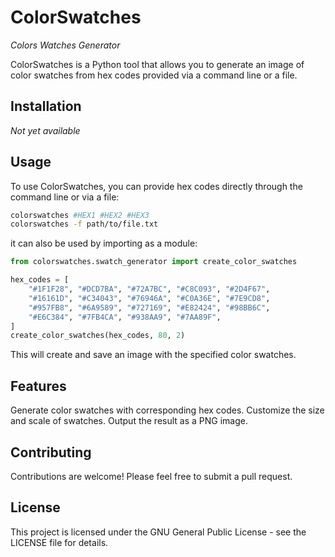 # ColorSwatches
*Colors Watches Generator*

ColorSwatches is a Python tool that allows you to generate an image of color swatches from hex codes provided via a command line or a file.

## Installation
*Not yet available*

## Usage
To use ColorSwatches, you can provide hex codes directly through the command line or via a file:

```bash
colorswatches #HEX1 #HEX2 #HEX3
colorswatches -f path/to/file.txt
```
it can also be used by importing as a module:

```python
from colorswatches.swatch_generator import create_color_swatches

hex_codes = [
    "#1F1F28", "#DCD7BA", "#72A7BC", "#C8C093", "#2D4F67",
    "#16161D", "#C34043", "#76946A", "#C0A36E", "#7E9CD8",
    "#957FB8", "#6A9589", "#727169", "#E82424", "#98BB6C",
    "#E6C384", "#7FB4CA", "#938AA9", "#7AA89F",
]
create_color_swatches(hex_codes, 80, 2)
```

This will create and save an image with the specified color swatches.

## Features
Generate color swatches with corresponding hex codes.
Customize the size and scale of swatches.
Output the result as a PNG image.

## Contributing
Contributions are welcome! Please feel free to submit a pull request.

## License
This project is licensed under the GNU General Public License - see the LICENSE file for details.

